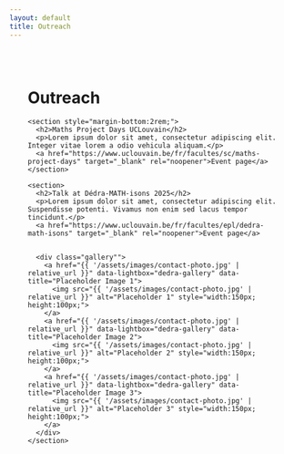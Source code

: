 ```yaml
---
layout: default
title: Outreach
---
```

  <main style="max-width:800px; margin:auto; padding:2rem;">
    <h1>Outreach</h1>

    <section style="margin-bottom:2rem;">
      <h2>Maths Project Days UCLouvain</h2>
      <p>Lorem ipsum dolor sit amet, consectetur adipiscing elit. Integer vitae lorem a odio vehicula aliquam.</p>
      <a href="https://www.uclouvain.be/fr/facultes/sc/maths-project-days" target="_blank" rel="noopener">Event page</a>
    </section>

    <section>
      <h2>Talk at Dédra-MATH-isons 2025</h2>
      <p>Lorem ipsum dolor sit amet, consectetur adipiscing elit. Suspendisse potenti. Vivamus non enim sed lacus tempor tincidunt.</p>
      <a href="https://www.uclouvain.be/fr/facultes/epl/dedra-math-isons" target="_blank" rel="noopener">Event page</a>


      <div class="gallery"">
        <a href="{{ '/assets/images/contact-photo.jpg' | relative_url }}" data-lightbox="dedra-gallery" data-title="Placeholder Image 1">
          <img src="{{ '/assets/images/contact-photo.jpg' | relative_url }}" alt="Placeholder 1" style="width:150px; height:100px;">
        </a>
        <a href="{{ '/assets/images/contact-photo.jpg' | relative_url }}" data-lightbox="dedra-gallery" data-title="Placeholder Image 2">
          <img src="{{ '/assets/images/contact-photo.jpg' | relative_url }}" alt="Placeholder 2" style="width:150px; height:100px;">
        </a>
        <a href="{{ '/assets/images/contact-photo.jpg' | relative_url }}" data-lightbox="dedra-gallery" data-title="Placeholder Image 3">
          <img src="{{ '/assets/images/contact-photo.jpg' | relative_url }}" alt="Placeholder 3" style="width:150px; height:100px;">
        </a>
      </div>
    </section>
  </main>
